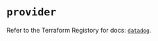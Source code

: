 # `provider`

Refer to the Terraform Registory for docs: [`datadog`](https://registry.terraform.io/providers/datadog/datadog/3.24.0/docs).
